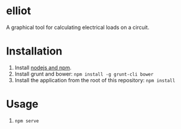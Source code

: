 # elliot
A graphical tool for calculating electrical loads on a circuit.

# Installation
1. Install [nodejs and npm](https://nodejs.org).
2. Install grunt and bower: ``npm install -g grunt-cli bower``
3. Install the application from the root of this repository: ``npm install``

# Usage
1. ``npm serve``
